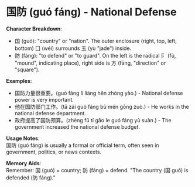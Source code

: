 # **国防 (guó fáng) - National Defense**

**Character Breakdown**:  
- 国 (guó): "country" or "nation". The outer enclosure (right, top, left, bottom) 囗 (wéi) surrounds 玉 (yù "jade") inside.  
- 防 (fáng): "to defend" or "to guard". On the left is the radical 阝 (fù, "mound", indicating place), right side is 方 (fāng, "direction" or "square").

**Examples**:  
- 国防力量很重要。(guó fáng lì liàng hěn zhòng yào.) - National defense power is very important.  
- 他在国防部门工作。(tā zài guó fáng bù mén gōng zuò.) - He works in the national defense department.  
- 政府提高了国防预算。(zhèng fǔ tí gāo le guó fáng yù suàn.) - The government increased the national defense budget.

**Usage Notes**:  
国防 (guó fáng) is usually a formal or official term, often seen in government, politics, or news contexts.

**Memory Aids**:  
Remember: 国 (guó) = country; 防 (fáng) = defend. "The country (国 guó) is defended (防 fáng)."